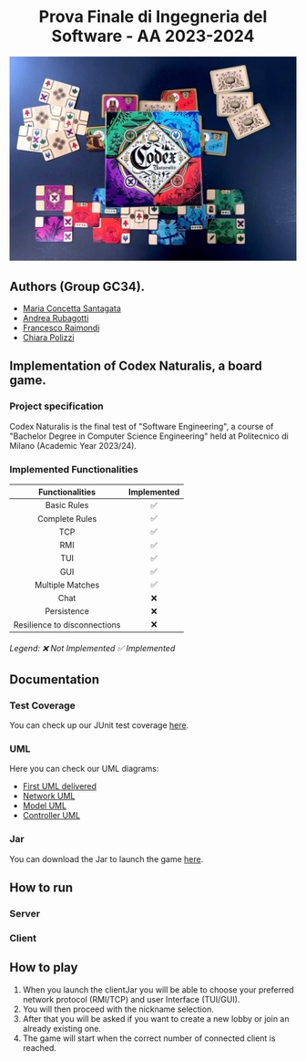 <h1 align="center"> Prova Finale di Ingegneria del Software - AA 2023-2024 </h1>

![Loading.png](PROGETTO%2Fsrc%2Fmain%2Fresources%2Fimages%2Fothers%2FLoading.png)
## Authors (Group GC34).
- [Maria Concetta Santagata](https://github.com/mariaconcetta03)
- [Andrea Rubagotti](https://github.com/Ruba750)
- [Francesco Raimondi](https://github.com/FraRai02)
- [Chiara Polizzi](https://github.com/chiararaihc)
## Implementation of Codex Naturalis, a board game.
### Project specification
Codex Naturalis is the final test of "Software Engineering", a course of "Bachelor Degree in Computer Science Engineering" held at Politecnico di Milano (Academic Year 2023/24).
### Implemented Functionalities
|       Functionalities        | Implemented        |
|:----------------------------:| :-------------:    |
|         Basic Rules          | ✅ |
|        Complete Rules        | ✅ |
|             TCP              | ✅ |
|             RMI              | ✅ |
|             TUI              | ✅ |
|             GUI              | ✅ |
|       Multiple Matches       | ✅ |
|             Chat             | ❌ |
|         Persistence          | ❌ |
| Resilience to disconnections | ❌    |
###### Legend: ❌ Not Implemented     ✅ Implemented
## Documentation
### Test Coverage
You can check up our JUnit test coverage [here](PROGETTO%2FDeliveries%2FtestCoverage.png).
### UML
Here you can check our UML diagrams:
- [First UML delivered](PROGETTO%2FDeliveries%2FUML_v3.jpg)
- [Network UML](PROGETTO%2FDeliveries%2FFILES%20CONSEGNATI%2006-05%2022_45%2FRETE.png)
- [Model UML](PROGETTO%2FDeliveries%2FFILES%20CONSEGNATI%2006-05%2022_45%2FMODEL.png)
- [Controller UML](PROGETTO%2FDeliveries%2FFILES%20CONSEGNATI%2006-05%2022_45%2FCONTROLLER.png)
### Jar
You can download the Jar to launch the game [here]().
## How to run
### Server
### Client
## How to play
1. When you launch the clientJar you will be able to choose your preferred network protocol (RMI/TCP) and user Interface (TUI/GUI).
2. You will then proceed with the nickname selection.
3. After that you will be asked if you want to create a new lobby or join an already existing one.
4. The game will start when the correct number of connected client is reached.



